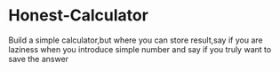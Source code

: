 # Honest-Calculator
Build a simple calculator,but where you can store result,say if you are laziness when you introduce simple number and say if you truly want to save the answer
